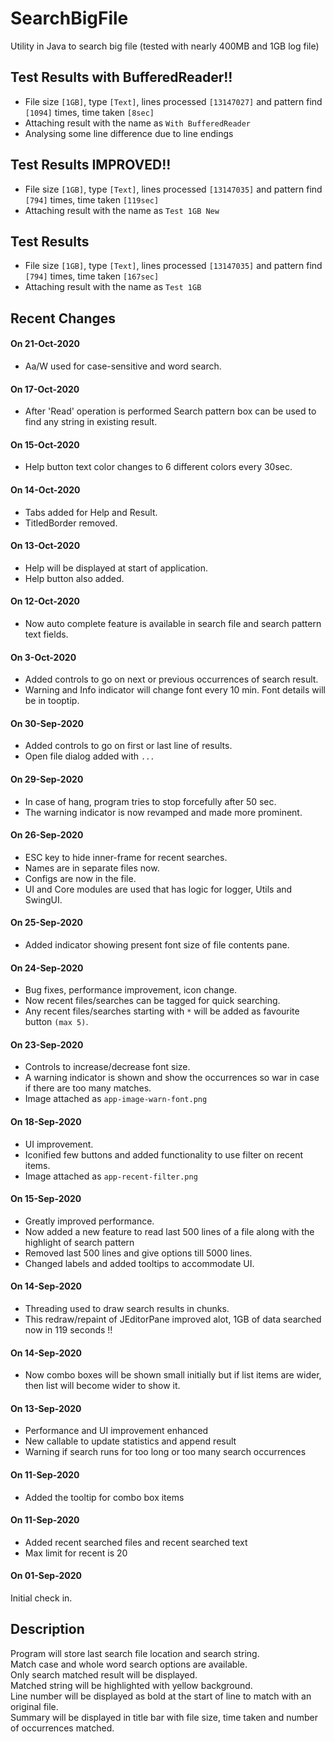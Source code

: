 # SearchBigFile
Utility in Java to search big file (tested with nearly 400MB and 1GB log file)

## Test Results with BufferedReader!!<br>
 - File size `[1GB]`, type `[Text]`, lines processed `[13147027]` and pattern find `[1094]` times, time taken `[8sec]`<br>
 - Attaching result with the name as `With BufferedReader`<br>
 - Analysing some line difference due to line endings<br>

## Test Results IMPROVED!!<br>
 - File size `[1GB]`, type `[Text]`, lines processed `[13147035]` and pattern find `[794]` times, time taken `[119sec]`<br>
 - Attaching result with the name as `Test 1GB New`<br>

## Test Results<br>
 - File size `[1GB]`, type `[Text]`, lines processed `[13147035]` and pattern find `[794]` times, time taken `[167sec]`<br>
 - Attaching result with the name as `Test 1GB`<br>

## Recent Changes<br>
#### On 21-Oct-2020<br>
* Aa/W used for case-sensitive and word search.

#### On 17-Oct-2020<br>
* After 'Read' operation is performed Search pattern box can be used to find any string in existing result. 

#### On 15-Oct-2020<br>
* Help button text color changes to 6 different colors every 30sec.  

#### On 14-Oct-2020<br>
* Tabs added for Help and Result. 
* TitledBorder removed. 

#### On 13-Oct-2020<br>
* Help will be displayed at start of application. 
* Help button also added. 

#### On 12-Oct-2020<br>
* Now auto complete feature is available in search file and search pattern text fields. 

#### On 3-Oct-2020<br>
* Added controls to go on next or previous occurrences of search result. 
* Warning and Info indicator will change font every 10 min.  Font details will be in tooptip. 

#### On 30-Sep-2020<br>
* Added controls to go on first or last line of results. 
* Open file dialog added with `...` 

#### On 29-Sep-2020<br>
* In case of hang, program tries to stop forcefully after 50 sec. 
* The warning indicator is now revamped and made more prominent. 

#### On 26-Sep-2020<br>
* ESC key to hide inner-frame for recent searches.
* Names are in separate files now.
* Configs are now in the file.
* UI and Core modules are used that has logic for logger, Utils and SwingUI.

#### On 25-Sep-2020<br>
* Added indicator showing present font size of file contents pane.

#### On 24-Sep-2020<br>
* Bug fixes, performance improvement, icon change.
* Now recent files/searches can be tagged for quick searching.
* Any recent files/searches starting with `*` will be added as favourite button `(max 5)`.

#### On 23-Sep-2020<br>
* Controls to increase/decrease font size.
* A warning indicator is shown and show the occurrences so war in case if there are too many matches.
* Image attached as `app-image-warn-font.png`  

#### On 18-Sep-2020<br>
* UI improvement.
* Iconified few buttons and added functionality to use filter on recent items.
* Image attached as `app-recent-filter.png`  

#### On 15-Sep-2020<br>
* Greatly improved performance.
* Now added a new feature to read last 500 lines of a file along with the highlight of search pattern  
* Removed last 500 lines and give options till 5000 lines.  
* Changed labels and added tooltips to accommodate UI.  

#### On 14-Sep-2020<br>
* Threading used to draw search results in chunks.
* This redraw/repaint of JEditorPane improved alot, 1GB of data searched now in 119 seconds !!  

#### On 14-Sep-2020<br>
* Now combo boxes will be shown small initially but if list items are wider, then list will become wider to show it. 

#### On 13-Sep-2020<br>
* Performance and UI improvement enhanced
* New callable to update statistics and append result
* Warning if search runs for too long or too many search occurrences 

#### On 11-Sep-2020<br>
* Added the tooltip for combo box items

#### On 11-Sep-2020<br>
* Added recent searched files and recent searched text
* Max limit for recent is 20

#### On 01-Sep-2020<br>
Initial check in.

## Description<br>
Program will store last search file location and search string. <br>
Match case and whole word search options are available. <br>
Only search matched result will be displayed. <br>
Matched string will be highlighted with yellow background. <br>
Line number will be displayed as bold at the start of line to match with an original file. <br>
Summary will be displayed in title bar with file size, time taken and number of occurrences matched. <br>
